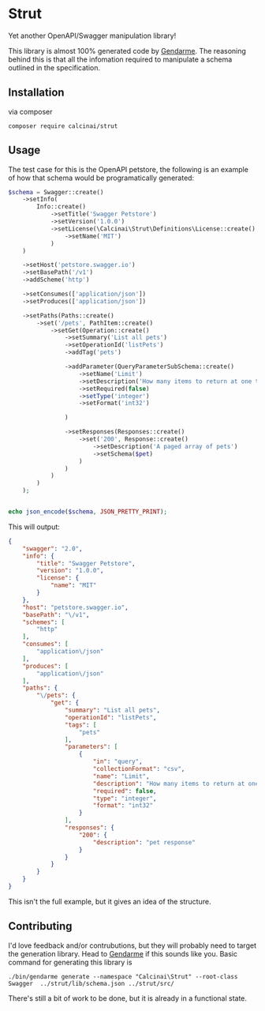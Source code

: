 # Strut
Yet another OpenAPI/Swagger manipulation library!

This library is almost 100% generated code by [Gendarme](https://github.com/calcinai/gendarme). The reasoning behind this is that all the infomation required to manipulate a schema outlined in the specification.

## Installation
via composer
```
composer require calcinai/strut
```

## Usage
The test case for this is the OpenAPI petstore, the following is an example of how that schema would be programatically generated:

```php
$schema = Swagger::create()
    ->setInfo(
        Info::create()
            ->setTitle('Swagger Petstore')
            ->setVersion('1.0.0')
            ->setLicense(\Calcinai\Strut\Definitions\License::create()
                ->setName('MIT')
            )
    )

    ->setHost('petstore.swagger.io')
    ->setBasePath('/v1')
    ->addScheme('http')

    ->setConsumes(['application/json'])
    ->setProduces(['application/json'])

    ->setPaths(Paths::create()
        ->set('/pets', PathItem::create()
            ->setGet(Operation::create()
                ->setSummary('List all pets')
                ->setOperationId('listPets')
                ->addTag('pets')

                ->addParameter(QueryParameterSubSchema::create()
                    ->setName('Limit')
                    ->setDescription('How many items to return at one time (max 100)')
                    ->setRequired(false)
                    ->setType('integer')
                    ->setFormat('int32')

                )

                ->setResponses(Responses::create()
                    ->set('200', Response::create()
                        ->setDescription('A paged array of pets')
                        ->setSchema($pet)
                    )
                )
            )
        )
    );


echo json_encode($schema, JSON_PRETTY_PRINT);
```

This will output:

```json
{
    "swagger": "2.0",
    "info": {
        "title": "Swagger Petstore",
        "version": "1.0.0",
        "license": {
            "name": "MIT"
        }
    },
    "host": "petstore.swagger.io",
    "basePath": "\/v1",
    "schemes": [
        "http"
    ],
    "consumes": [
        "application\/json"
    ],
    "produces": [
        "application\/json"
    ],
    "paths": {
        "\/pets": {
            "get": {
                "summary": "List all pets",
                "operationId": "listPets",
                "tags": [
                    "pets"
                ],
                "parameters": [
                    {
                        "in": "query",
                        "collectionFormat": "csv",
                        "name": "Limit",
                        "description": "How many items to return at one time (max 100)",
                        "required": false,
                        "type": "integer",
                        "format": "int32"
                    }
                ],
                "responses": {
                    "200": {
                        "description": "pet response"
                    }
                }
            }
        }
    }
}
```

This isn't the full example, but it gives an idea of the structure.

## Contributing
I'd love feedback and/or contrubutions, but they will probably need to target the generation library.  Head to [Gendarme](https://github.com/calcinai/gendarme) if this sounds like you.  Basic command for generating this library is 

```
./bin/gendarme generate --namespace "Calcinai\Strut" --root-class Swagger  ../strut/lib/schema.json ../strut/src/
```

There's still a bit of work to be done, but it is already in a functional state.
